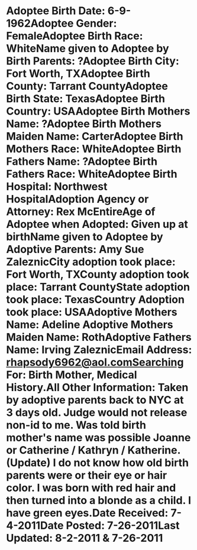 # Adoptee Birth Date: 6-9-1962Adoptee Gender: FemaleAdoptee Birth Race: WhiteName given to Adoptee by Birth Parents: ?Adoptee Birth City: Fort Worth, TXAdoptee Birth County: Tarrant CountyAdoptee Birth State: TexasAdoptee Birth Country: USAAdoptee Birth Mothers Name: ?Adoptee Birth Mothers Maiden Name: CarterAdoptee Birth Mothers Race: WhiteAdoptee Birth Fathers Name: ?Adoptee Birth Fathers Race: WhiteAdoptee Birth Hospital: Northwest HospitalAdoption Agency or Attorney: Rex McEntireAge of Adoptee when Adopted: Given up at birthName given to Adoptee by Adoptive Parents: Amy Sue ZaleznicCity adoption took place: Fort Worth, TXCounty adoption took place: Tarrant CountyState adoption took place: TexasCountry Adoption took place: USAAdoptive Mothers Name: Adeline Adoptive Mothers Maiden Name: RothAdoptive Fathers Name: Irving ZaleznicEmail Address: rhapsody6962@aol.comSearching For: Birth Mother, Medical History.All Other Information: Taken by adoptive parents back to NYC at 3 days old. Judge would not release non-id to me. Was told birth mother's name was possible Joanne or Catherine / Kathryn / Katherine. (Update) I do not know how old birth parents were or their eye or hair color. I was born with red hair and then turned into a blonde as a child. I have green eyes.Date Received: 7-4-2011Date Posted: 7-26-2011Last Updated: 8-2-2011 & 7-26-2011